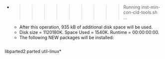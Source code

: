 * >>>>>>>>> Running inst-min-con-cld-tools.sh ...
  * After this operation, 935 kB of additional disk space will be used.
  * Disk size = 1120180K. Space Used = 1540K. Runtime = 00:00:00:00.
  * The following NEW packages will be installed:
  ```bash
libparted2 parted util-linux*
  ```
